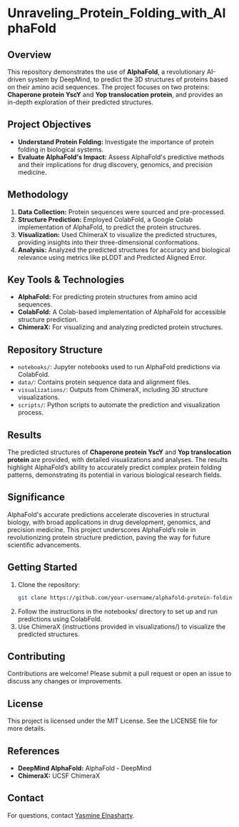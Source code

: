 # Unraveling_Protein_Folding_with_AlphaFold

## Overview
This repository demonstrates the use of **AlphaFold**, a revolutionary AI-driven system by DeepMind, to predict the 3D structures of proteins based on their amino acid sequences. The project focuses on two proteins: **Chaperone protein YscY** and **Yop translocation protein**, and provides an in-depth exploration of their predicted structures.

## Project Objectives
- **Understand Protein Folding:** Investigate the importance of protein folding in biological systems.
- **Evaluate AlphaFold's Impact:** Assess AlphaFold's predictive methods and their implications for drug discovery, genomics, and precision medicine.

## Methodology
1. **Data Collection:** Protein sequences were sourced and pre-processed.
2. **Structure Prediction:** Employed ColabFold, a Google Colab implementation of AlphaFold, to predict the protein structures.
3. **Visualization:** Used ChimeraX to visualize the predicted structures, providing insights into their three-dimensional conformations.
4. **Analysis:** Analyzed the predicted structures for accuracy and biological relevance using metrics like pLDDT and Predicted Aligned Error.

## Key Tools & Technologies
- **AlphaFold:** For predicting protein structures from amino acid sequences.
- **ColabFold:** A Colab-based implementation of AlphaFold for accessible structure prediction.
- **ChimeraX:** For visualizing and analyzing predicted protein structures.

## Repository Structure
- `notebooks/`: Jupyter notebooks used to run AlphaFold predictions via ColabFold.
- `data/`: Contains protein sequence data and alignment files.
- `visualizations/`: Outputs from ChimeraX, including 3D structure visualizations.
- `scripts/`: Python scripts to automate the prediction and visualization process.

## Results
The predicted structures of **Chaperone protein YscY** and **Yop translocation protein** are provided, with detailed visualizations and analyses. The results highlight AlphaFold’s ability to accurately predict complex protein folding patterns, demonstrating its potential in various biological research fields.

## Significance
AlphaFold's accurate predictions accelerate discoveries in structural biology, with broad applications in drug development, genomics, and precision medicine. This project underscores AlphaFold’s role in revolutionizing protein structure prediction, paving the way for future scientific advancements.

## Getting Started
1. Clone the repository:
   ```bash
   git clone https://github.com/your-username/alphafold-protein-folding.git
    ```
2. Follow the instructions in the notebooks/ directory to set up and run predictions using ColabFold.
3. Use ChimeraX (instructions provided in visualizations/) to visualize the predicted structures.

## Contributing
Contributions are welcome! Please submit a pull request or open an issue to discuss any changes or improvements.

## License
This project is licensed under the MIT License. See the LICENSE file for more details.

## References
- **DeepMind AlphaFold:** AlphaFold - DeepMind
- **ChimeraX:** UCSF ChimeraX

## Contact
For questions, contact [Yasmine Elnasharty](elnashartyasmine@gmail.com).
